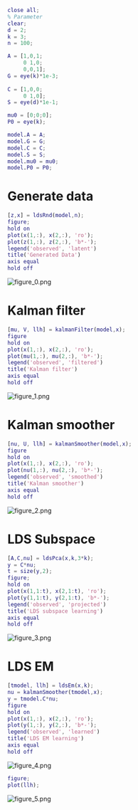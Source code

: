 ```matlab
close all;
% Parameter
clear; 
d = 2;
k = 3;
n = 100;

A = [1,0,1; 
     0 1,0;
     0,0,1];
G = eye(k)*1e-3;
 
C = [1,0,0;
     0 1,0];
S = eye(d)*1e-1;

mu0 = [0;0;0];
P0 = eye(k);

model.A = A;
model.G = G;
model.C = C;
model.S = S;
model.mu0 = mu0;
model.P0 = P0;
```
# Generate data
```matlab
[z,x] = ldsRnd(model,n);
figure;
hold on
plot(x(1,:), x(2,:), 'ro');
plot(z(1,:), z(2,:), 'b*-');
legend('observed', 'latent')
title('Generated Data')
axis equal
hold off
```

![figure_0.png](C:/Users/minoue/github/PRMLT/demoWithResults/ch13/lds_demo_images/figure_0.png)

# Kalman filter
```matlab
[mu, V, llh] = kalmanFilter(model,x);
figure
hold on
plot(x(1,:), x(2,:), 'ro');
plot(mu(1,:), mu(2,:), 'b*-');
legend('observed', 'filtered')
title('Kalman filter')
axis equal
hold off
```

![figure_1.png](C:/Users/minoue/github/PRMLT/demoWithResults/ch13/lds_demo_images/figure_1.png)

# Kalman smoother
```matlab
[nu, U, llh] = kalmanSmoother(model,x);
figure
hold on
plot(x(1,:), x(2,:), 'ro');
plot(nu(1,:), nu(2,:), 'b*-');
legend('observed', 'smoothed')
title('Kalman smoother')
axis equal
hold off
```

![figure_2.png](C:/Users/minoue/github/PRMLT/demoWithResults/ch13/lds_demo_images/figure_2.png)

# LDS Subspace
```matlab
[A,C,nu] = ldsPca(x,k,3*k);
y = C*nu;
t = size(y,2);
figure;
hold on
plot(x(1,1:t), x(2,1:t), 'ro');
plot(y(1,1:t), y(2,1:t), 'b*-');
legend('observed', 'projected')
title('LDS subspace learning')
axis equal
hold off
```

![figure_3.png](C:/Users/minoue/github/PRMLT/demoWithResults/ch13/lds_demo_images/figure_3.png)

# LDS EM
```matlab
[tmodel, llh] = ldsEm(x,k);
nu = kalmanSmoother(tmodel,x);
y = tmodel.C*nu;
figure
hold on
plot(x(1,:), x(2,:), 'ro');
plot(y(1,:), y(2,:), 'b*-');
legend('observed', 'learned')
title('LDS EM learning')
axis equal
hold off
```

![figure_4.png](C:/Users/minoue/github/PRMLT/demoWithResults/ch13/lds_demo_images/figure_4.png)

```matlab
figure;
plot(llh);
```

![figure_5.png](C:/Users/minoue/github/PRMLT/demoWithResults/ch13/lds_demo_images/figure_5.png)

